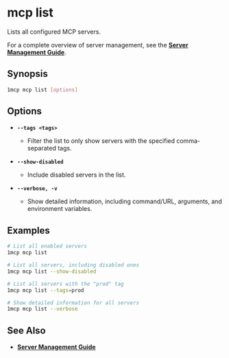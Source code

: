 # mcp list

Lists all configured MCP servers.

For a complete overview of server management, see the **[Server Management Guide](../../guide/server-management.md)**.

## Synopsis

```bash
1mcp mcp list [options]
```

## Options

- **`--tags <tags>`**
  - Filter the list to only show servers with the specified comma-separated tags.

- **`--show-disabled`**
  - Include disabled servers in the list.

- **`--verbose, -v`**
  - Show detailed information, including command/URL, arguments, and environment variables.

## Examples

```bash
# List all enabled servers
1mcp mcp list

# List all servers, including disabled ones
1mcp mcp list --show-disabled

# List all servers with the "prod" tag
1mcp mcp list --tags=prod

# Show detailed information for all servers
1mcp mcp list --verbose
```

## See Also

- **[Server Management Guide](../../guide/server-management.md)**
